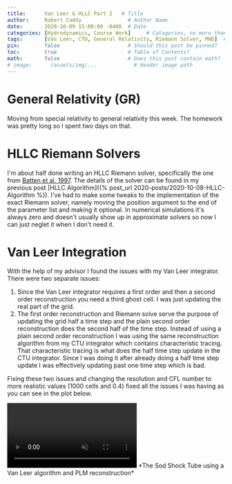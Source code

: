 ```yaml
---
title:      Van Leer & HLLC Part 2   # Title
author:     Robert Caddy               # Author Name
date:       2020-10-09 15:00:00 -0400  # Date
categories: [Hydrodynamics, Course Work]     # Catagories, no more than 2
tags:       [Van Leer, CTU, General Relativity, Riemann Solver, MHD]  # Tags, any number
pin:        false                      # Should this post be pinned?
toc:        true                       # Table of Contents?
math:       false                      # Does this post contain math?
# image:      /assets/img/...            # Header image path
---
```


# General Relativity (GR)
Moving from special relativity to general relativity this week. The homework was
pretty long so I spent two days on that.

# HLLC Riemann Solvers
I'm about half done writing an HLLC Riemann solver, specifically the one from
[Batten et al. 1997](https://doi.org/10.1137/S1064827593260140). The details of
the solver can be found in my previous post [HLLC Algorithm]({% post_url
2020-posts/2020-10-08-HLLC-Algorithm %}). I've had to make some tweaks to the
implementation of the exact Riemann solver, namely moving the position argument
to the end of the parameter list and making it optional. In numerical
simulations it's always zero and doesn't usually show up in approximate solvers
so now I can just neglet it when I don't need it.


# Van Leer Integration
With the help of my advisor I found the issues with my Van Leer integrator. There were two separate issues:

1. Since the Van Leer integrator requires a first order and then a second order
   reconstruction you need a third ghost cell. I was just updating the real part
   of the grid.
2. The first order reconstruction and Riemann solve serve the purpose of
   updating the grid half a time step and the plain second order reconstruction
   does the second half of the time step. Instead of using a plain second order
   reconstruction I was using the same reconstruction algorithm from my CTU
   integrator which contains characteristic tracing. That characteristic tracing
   is what does the half time step update in the CTU integrator. Since I was
   doing it after already doing a half time step update I was effectively
   updating past one time step which is bad.

Fixing these two issues and changing the resolution and CFL number to more
realistic values (1000 cells and 0.4) fixed all the issues I was having as you
can see in the plot below.

<video muted autoplay controls style="max-width:100%; height:auto">
    <source type="video/mp4" src="/assets/img/2020-post-assets/10-October/Sod-VL-PLM-Corrected.mp4">
</video>
*The Sod Shock Tube using a Van Leer algorithm and PLM reconstruction*